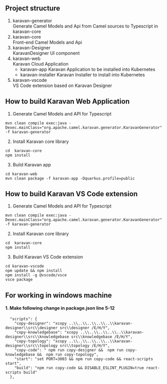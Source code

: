 ## Project structure
1. karavan-generator  
Generate Camel Models and Api from Camel sources to Typescript in karavan-core
2. karavan-core  
Front-end Camel Models and Api
3. karavan-Designer  
KaravanDesigner UI component
4. karavan-web  
Karavan Cloud Application
    * karavan-app
    Karavan Application to be installed into Kubernetes
    * karavan-installer
    Karavan Installer to install into Kubernetes
5. karavan-vscode  
VS Code extension based on Karavan Designer

## How to build Karavan Web Application
1. Generate Camel Models and API for Typescript
```
mvn clean compile exec:java -Dexec.mainClass="org.apache.camel.karavan.generator.KaravanGenerator" -f karavan-generator
```

2. Install Karavan core library
```
cd  karavan-core
npm install
```

3. Build Karavan app  
```
cd karavan-web
mvn clean package -f karavan-app -Dquarkus.profile=public 
```

## How to build Karavan VS Code extension
1. Generate Camel Models and API for Typescript
```
mvn clean compile exec:java -Dexec.mainClass="org.apache.camel.karavan.generator.KaravanGenerator" -f karavan-generator
```

2. Install Karavan core library
```
cd  karavan-core
npm install
```

3. Build Karavan VS Code extension  
```
cd karavan-vscode
npm update && npm install 
npm install -g @vscode/vsce
vsce package
```

## For working in windows machine

#### 1. Make following change in package.json line 5-12
```
  "scripts": {
    "copy-designer": "xcopy ..\\..\\..\\..\\..\\karavan-designer\\src\\designer src\\designer /E/H/Y",
    "copy-knowledgebase": "xcopy ..\\..\\..\\..\\..\\karavan-designer\\src\\knowledgebase src\\knowledgebase /E/H/Y",
    "copy-topology": "xcopy ..\\..\\..\\..\\..\\karavan-designer\\src\\topology src\\topology /E/H/Y",
    "copy-code": " npm run copy-designer &&  npm run copy-knowledgebase &&  npm run copy-topology",
    "start": "set PORT=3003 && npm run copy-code && react-scripts start",
    "build": "npm run copy-code && DISABLE_ESLINT_PLUGIN=true react-scripts build"
  },
```
